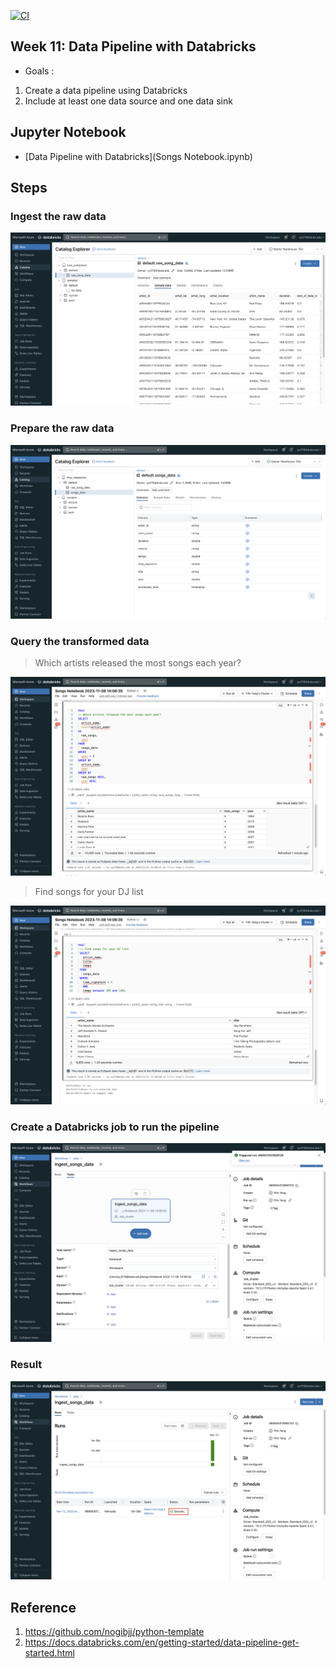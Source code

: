[![CI](https://github.com/nogibjj/python-template/actions/workflows/cicd.yml/badge.svg)](https://github.com/nogibjj/python-template/actions/workflows/cicd.yml)
## Week 11: Data Pipeline with Databricks
- Goals :
1. Create a data pipeline using Databricks
2. Include at least one data source and one data sink

## Jupyter Notebook
- [Data Pipeline with Databricks](Songs Notebook.ipynb)

## Steps
### Ingest the raw data

![](Results/raw_data.png)

### Prepare the raw data

![](Results/prepared_data.png)

### Query the transformed data

> Which artists released the most songs each year?

![](Results/sql_query1.png)

> Find songs for your DJ list

![](Results/sql_query2.png)

### Create a Databricks job to run the pipeline

![](Results/pipeline.png)


### Result

![](Results/result.png)

## Reference

1. https://github.com/nogibjj/python-template
2. https://docs.databricks.com/en/getting-started/data-pipeline-get-started.html